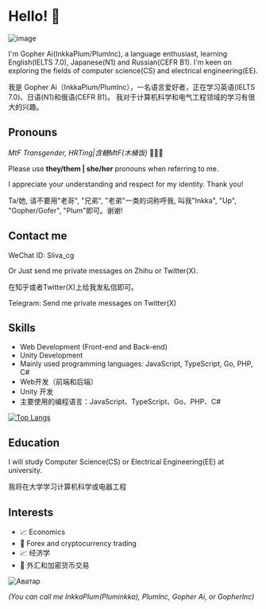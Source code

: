 # Hello! 👋

![image](https://github.com/user-attachments/assets/c60b3896-0c21-4ede-a17f-c25312e8c696)

I'm Gopher Ai(InkkaPlum/PlumInc), a language enthusiast, learning English(IELTS 7.0), Japanese(N1) and Russian(CEFR B1). I'm keen on exploring the fields of computer science(CS) and electrical engineering(EE).

我是 Gopher Ai（InkkaPlum/PlumInc），一名语言爱好者，正在学习英语(IELTS 7.0)、日语(N1)和俄语(CEFR B1)。 我对于计算机科学和电气工程领域的学习有很大的兴趣。

## Pronouns

*MtF Transgender, HRTing|含糖MtF(木桶饭)* 🏳️‍⚧️🍥

Please use **they/them | she/her** pronouns when referring to me. 

I appreciate your understanding and respect for my identity. Thank you!

Ta/她, 请不要用"老哥", "兄弟", "老弟"一类的词称呼我, 叫我"Inkka", "Up", "Gopher/Gofer", "Plum"即可。谢谢!

## Contact me

WeChat ID: Sliva_cg

Or Just send me private messages on Zhihu or Twitter(X).

在知乎或者Twitter(X)上给我发私信即可。

Telegram: Send me private messages on Twitter(X)

## Skills

- Web Development (Front-end and Back-end)
- Unity Development
- Mainly used programming languages: JavaScript, TypeScript, Go, PHP, C#
- Web开发（前端和后端）
- Unity 开发
- 主要使用的编程语言：JavaScript、TypeScript、Go、PHP、C#

[![Top Langs](https://github-readme-stats.vercel.app/api/top-langs/?username=slumhee&layout=compact)](https://github.com/anuraghazra/github-readme-stats)

## Education

I will study Computer Science(CS) or Electrical Engineering(EE) at university.

我将在大学学习计算机科学或电器工程

## Interests

- 📈 Economics
- 💱 Forex and cryptocurrency trading
- 📈 经济学
- 💱 外汇和加密货币交易

![Аватар](https://avatars.githubusercontent.com/u/101497329?v=4)

*(You can call me InkkaPlum(Pluminkka), Plumlnc, Gopher Ai, or Gopherlnc)*




